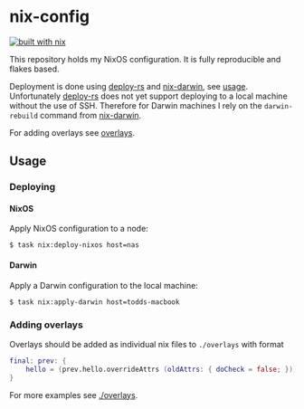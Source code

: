 # nix-config

[![built with nix](https://img.shields.io/badge/built_with_nix-blue?style=for-the-badge&logo=nixos&logoColor=white)](https://builtwithnix.org)

This repository holds my NixOS configuration. It is fully reproducible and flakes based.

Deployment is done using [deploy-rs] and [nix-darwin], see [usage](#usage).
Unfortunately [deploy-rs] does not yet support deploying to a local machine without the use of SSH. Therefore for Darwin machines I rely on the `darwin-rebuild` command from [nix-darwin].

For adding overlays see [overlays](#Adding-overlays).

## Usage

### Deploying

#### NixOS

Apply NixOS configuration to a node:

```console
$ task nix:deploy-nixos host=nas
```

#### Darwin

Apply a Darwin configuration to the local machine:

```console
$ task nix:apply-darwin host=todds-macbook
```

### Adding overlays

Overlays should be added as individual nix files to `./overlays` with format

```nix
final: prev: {
    hello = (prev.hello.overrideAttrs (oldAttrs: { doCheck = false; }));
}
```

For more examples see [./overlays](overlays).

[deploy-rs]: https://github.com/serokell/deploy-rs
[nix-darwin]: https://github.com/LnL7/nix-darwin
